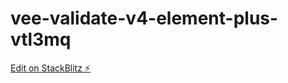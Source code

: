 # vee-validate-v4-element-plus-vtl3mq

[Edit on StackBlitz ⚡️](https://stackblitz.com/edit/vee-validate-v4-element-plus-vtl3mq)
